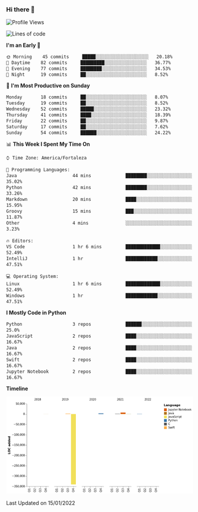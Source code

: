 ### Hi there 👋

<!--
**samuelpsouza/samuelpsouza** is a ✨ _special_ ✨ repository because its `README.md` (this file) appears on your GitHub profile.

Here are some ideas to get you started:

- 🔭 I’m currently working on ...
- 🌱 I’m currently learning ...
- 👯 I’m looking to collaborate on ...
- 🤔 I’m looking for help with ...
- 💬 Ask me about ...
- 📫 How to reach me: ...
- 😄 Pronouns: ...
- ⚡ Fun fact: ...
-->

<!--START_SECTION:waka-->
![Profile Views](http://img.shields.io/badge/Profile%20Views-0-blue)

![Lines of code](https://img.shields.io/badge/From%20Hello%20World%20I%27ve%20Written--327%20Thousand%20lines%20of%20code-blue)

**I'm an Early 🐤** 

```text
🌞 Morning    45 commits     █████░░░░░░░░░░░░░░░░░░░░   20.18% 
🌆 Daytime    82 commits     █████████░░░░░░░░░░░░░░░░   36.77% 
🌃 Evening    77 commits     ████████░░░░░░░░░░░░░░░░░   34.53% 
🌙 Night      19 commits     ██░░░░░░░░░░░░░░░░░░░░░░░   8.52%

```
📅 **I'm Most Productive on Sunday** 

```text
Monday       18 commits     ██░░░░░░░░░░░░░░░░░░░░░░░   8.07% 
Tuesday      19 commits     ██░░░░░░░░░░░░░░░░░░░░░░░   8.52% 
Wednesday    52 commits     █████░░░░░░░░░░░░░░░░░░░░   23.32% 
Thursday     41 commits     ████░░░░░░░░░░░░░░░░░░░░░   18.39% 
Friday       22 commits     ██░░░░░░░░░░░░░░░░░░░░░░░   9.87% 
Saturday     17 commits     ██░░░░░░░░░░░░░░░░░░░░░░░   7.62% 
Sunday       54 commits     ██████░░░░░░░░░░░░░░░░░░░   24.22%

```


📊 **This Week I Spent My Time On** 

```text
⌚︎ Time Zone: America/Fortaleza

💬 Programming Languages: 
Java                     44 mins             ████████░░░░░░░░░░░░░░░░░   35.02% 
Python                   42 mins             ████████░░░░░░░░░░░░░░░░░   33.26% 
Markdown                 20 mins             ████░░░░░░░░░░░░░░░░░░░░░   15.95% 
Groovy                   15 mins             ███░░░░░░░░░░░░░░░░░░░░░░   11.87% 
Other                    4 mins              ░░░░░░░░░░░░░░░░░░░░░░░░░   3.23%

🔥 Editors: 
VS Code                  1 hr 6 mins         █████████████░░░░░░░░░░░░   52.49% 
IntelliJ                 1 hr                ████████████░░░░░░░░░░░░░   47.51%

💻 Operating System: 
Linux                    1 hr 6 mins         █████████████░░░░░░░░░░░░   52.49% 
Windows                  1 hr                ████████████░░░░░░░░░░░░░   47.51%

```

**I Mostly Code in Python** 

```text
Python                   3 repos             ██████░░░░░░░░░░░░░░░░░░░   25.0% 
JavaScript               2 repos             ████░░░░░░░░░░░░░░░░░░░░░   16.67% 
Java                     2 repos             ████░░░░░░░░░░░░░░░░░░░░░   16.67% 
Swift                    2 repos             ████░░░░░░░░░░░░░░░░░░░░░   16.67% 
Jupyter Notebook         2 repos             ████░░░░░░░░░░░░░░░░░░░░░   16.67%

```


**Timeline**

![Chart not found](https://raw.githubusercontent.com/samuelpsouza/samuelpsouza/main/charts/bar_graph.png) 


 Last Updated on 15/01/2022
<!--END_SECTION:waka-->